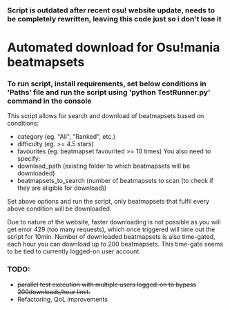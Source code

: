 ### Script is outdated after recent osu! website update, needs to be completely rewritten, leaving this code just so i don't lose it
# Automated download for Osu!mania beatmapsets

### To run script, install requirements, set below conditions in 'Paths' file and run the script using 'python TestRunner.py' command in the console

This script allows for search and download of beatmapsets based on conditions:
- category (eg. "All", "Ranked", etc.)
- difficulty (eg. >= 4.5 stars)
- favourites (eg. beatmapset favourited >= 10 times)
You also need to specify:
- download_path (existing folder to which beatmapsets will be downloaded)
- beatmapsets_to_search (number of beatmapsets to scan (to check if they are eligible for download)) 

Set above options and run the script, only beatmapsets that fulfil every above condition will be downloaded.

Due to nature of the website, faster downloading is not possible as you will get error 429 (too many requests), which once triggered will time out the script for 10min. Number of downloaded beatmapsets is also time-gated, each hour you can download up to 200 beatmapsets. This time-gate seems to be tied to currently logged-on user account.


### TODO:
- <s> parallel test execution with multiple users logged-on to bypass 200downloads/hour limit. </s>
- Refactoring, QoL improvements